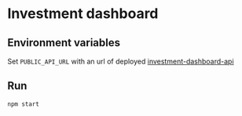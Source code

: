 # Investment dashboard

## Environment variables

Set `PUBLIC_API_URL` with an url of deployed [investment-dashboard-api](https://github.com/jakubsob/investment-dashboard-api)

## Run

`npm start`
